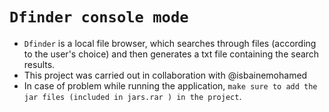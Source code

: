 # `Dfinder console mode`
 - `Dfinder` is a local file browser, which searches through files (according to the user's choice) and then generates a txt file containing the search results.
 - This project was carried out in collaboration with @isbainemohamed
 - In case of problem while running the application, `make sure to add the jar files (included in jars.rar ) in the project`.
